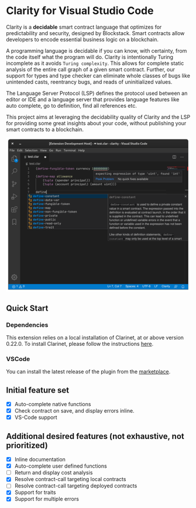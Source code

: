 # Clarity for Visual Studio Code

Clarity is a **decidable** smart contract language that optimizes for predictability and security, designed by Blockstack. Smart contracts allow developers to encode essential business logic on a blockchain.

A programming language is decidable if you can know, with certainty, from the code itself what the program will do. Clarity is intentionally Turing incomplete as it avoids `Turing complexity`. This allows for complete static analysis of the entire call graph of a given smart contract. Further, our support for types and type checker can eliminate whole classes of bugs like unintended casts, reentrancy bugs, and reads of uninitialized values.

The Language Server Protocol (LSP) defines the protocol used between an editor or IDE and a language server that provides language features like auto complete, go to definition, find all references etc.

This project aims at leveraging the decidability quality of Clarity and the LSP for providing some great insights about your code, without publishing your smart contracts to a blockchain.

![screenshot](images/screenshot.png)

## Quick Start
### Dependencies

This extension relies on a local installation of Clarinet, at or above version 0.22.0. To install Clarinet, please follow the instructions [here](https://github.com/hirosystems/clarinet#installation).

### VSCode

You can install the latest release of the plugin from the [marketplace](https://marketplace.visualstudio.com/items?itemName=hirosystems.clarity-lsp).
## Initial feature set

- [x] Auto-complete native functions
- [x] Check contract on save, and display errors inline.
- [x] VS-Code support

## Additional desired features (not exhaustive, not prioritized)

- [x] Inline documentation
- [x] Auto-complete user defined functions
- [ ] Return and display cost analysis
- [x] Resolve contract-call targeting local contracts
- [ ] Resolve contract-call targeting deployed contracts
- [x] Support for traits
- [x] Support for multiple errors
